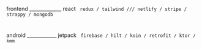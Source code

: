 frontend _____________ react `  redux / tailwind /// netlify / stripe / strappy / mongodb                            `

#

android ____________ jetpack `  firebase / hilt / koin / retrofit / ktor / kmm                                       `
